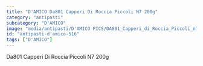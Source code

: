 ```yaml
---
title: "D'AMICO Da801 Capperi Di Roccia Piccoli N7 200g"
category: "antipasti"
subcategory: "D'AMICO"
image: "media/antipasti/D'AMICO PICS/DA801_Capperi_di_Roccia_Piccoli_n7_200g.png"
id: "antipasti-d'amico-516"
tags: ["D'AMICO"]
---
```


Da801 Capperi Di Roccia Piccoli N7 200g
